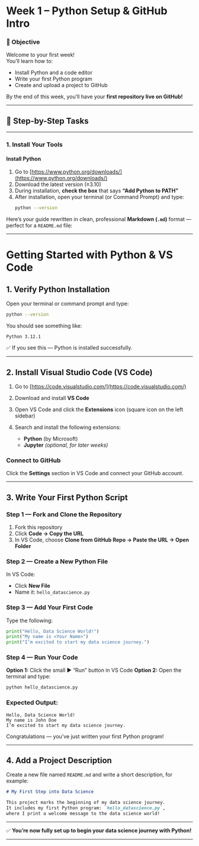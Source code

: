 # Week 1 – Python Setup & GitHub Intro

### 🎯 Objective
Welcome to your first week!  
You’ll learn how to:
- Install Python and a code editor  
- Write your first Python program  
- Create and upload a project to GitHub  

By the end of this week, you’ll have your **first repository live on GitHub!**

---

## 🧩 Step-by-Step Tasks

---

###  1. Install Your Tools

####  Install Python
1. Go to [https://www.python.org/downloads/](https://www.python.org/downloads/)
2. Download the latest version (≥3.10)
3. During installation, **check the box** that says **“Add Python to PATH”**
4. After installation, open your terminal (or Command Prompt) and type:
   ```bash
   python --version
Here’s your guide rewritten in clean, professional **Markdown (`.md`)** format — perfect for a `README.md` file:

---

#  Getting Started with Python & VS Code

##  1. Verify Python Installation

Open your terminal or command prompt and type:

```bash
python --version
```

You should see something like:

```
Python 3.12.1
```

✅ If you see this — Python is installed successfully.

---

##  2. Install Visual Studio Code (VS Code)

1. Go to [https://code.visualstudio.com/](https://code.visualstudio.com/)
2. Download and install **VS Code**
3. Open VS Code and click the **Extensions** icon (square icon on the left sidebar)
4. Search and install the following extensions:

   * **Python** (by Microsoft)
   * **Jupyter** *(optional, for later weeks)*

###  Connect to GitHub

Click the **Settings** section in VS Code and connect your GitHub account.

---

##  3. Write Your First Python Script

### Step 1 — Fork and Clone the Repository

1. Fork this repository
2. Click **Code → Copy the URL**
3. In VS Code, choose **Clone from GitHub Repo → Paste the URL → Open Folder**

### Step 2 — Create a New Python File

In VS Code:

* Click **New File**
* Name it: `hello_datascience.py`

### Step 3 — Add Your First Code

Type the following:

```python
print("Hello, Data Science World!")
print("My name is <Your Name>")
print("I’m excited to start my data science journey.")
```

### Step 4 — Run Your Code

**Option 1:** Click the small ▶️ “Run” button in VS Code
**Option 2:** Open the terminal and type:

```bash
python hello_datascience.py
```

### Expected Output:

```
Hello, Data Science World!
My name is John Doe
I’m excited to start my data science journey.
```

 Congratulations — you’ve just written your first Python program!

---

##  4. Add a Project Description

Create a new file named `README.md`  and write a short description, for example:

```markdown
# My First Step into Data Science

This project marks the beginning of my data science journey.  
It includes my first Python program: `hello_datascience.py`,  
where I print a welcome message to the data science world!
```

---

✅ **You’re now fully set up to begin your data science journey with Python!**

---

